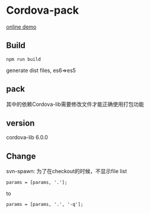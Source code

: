 # Cordova-pack

[online demo](https://dev.bokesoft.com/yigomobile/main)

## Build

```
npm run build

```
generate dist files, es6=>es5

## pack

其中的依赖Cordova-lib需要修改文件才能正确使用打包功能


## version
cordova-lib 6.0.0

## Change

svn-spawn:
为了在checkout的时候，不显示file list
```
params = [params, '.'];

```
to
```
params = [params, '.', '-q'];

```